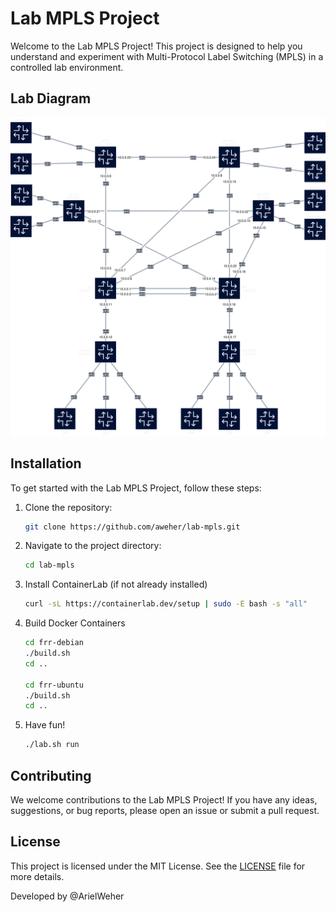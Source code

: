 # Lab MPLS Project

Welcome to the Lab MPLS Project! This project is designed to help you understand and experiment with Multi-Protocol Label Switching (MPLS) in a controlled lab environment.

## Lab Diagram

![](mpls.clab.svg)

## Installation

To get started with the Lab MPLS Project, follow these steps:

1. Clone the repository:

    ```bash
    git clone https://github.com/aweher/lab-mpls.git
    ```

2. Navigate to the project directory:

    ```bash
    cd lab-mpls
    ```

3. Install ContainerLab (if not already installed)

    ```bash
    curl -sL https://containerlab.dev/setup | sudo -E bash -s "all"
    ```

4. Build Docker Containers

    ```bash
    cd frr-debian
    ./build.sh
    cd ..

    cd frr-ubuntu
    ./build.sh
    cd ..
    ```

5. Have fun!

    ```bash
    ./lab.sh run
    ```

## Contributing

We welcome contributions to the Lab MPLS Project! If you have any ideas, suggestions, or bug reports, please open an issue or submit a pull request.

## License

This project is licensed under the MIT License. See the [LICENSE](LICENSE) file for more details.

Developed by @ArielWeher
